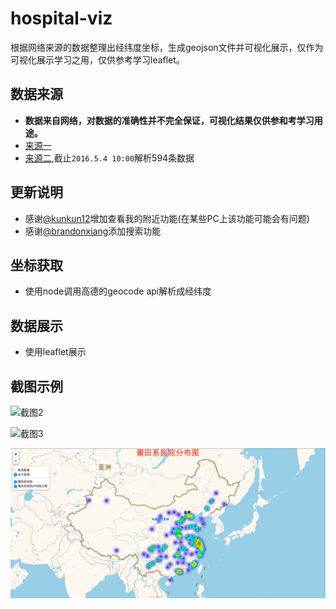 # hospital-viz
根据网络来源的数据整理出经纬度坐标，生成geojson文件并可视化展示，仅作为可视化展示学习之用，仅供参考学习leaflet。
## 数据来源
- **数据来自网络，对数据的准确性并不完全保证，可视化结果仅供参和考学习用途。**
- [来源一](http://news.ifeng.com/mainland/special/ptxyy/)
- [来源二](https://github.com/langhua9527/Hospital),截止`2016.5.4 10:00`解析594条数据

## 更新说明

- 感谢[@kunkun12](https://github.com/kunkun12)增加查看我的附近功能(在某些PC上该功能可能会有问题)
- 感谢[@brandonxiang](https://github.com/brandonxiang)添加搜索功能

## 坐标获取

- 使用node调用高德的geocode api解析成经纬度

## 数据展示

- 使用leaflet展示

## 截图示例

![截图2](https://raw.githubusercontent.com/wandergis/hospital-viz/gh-pages/screenshot2.png)

![截图3](https://raw.githubusercontent.com/wandergis/hospital-viz/gh-pages/screenshot3.png)

![截图1](https://raw.githubusercontent.com/wandergis/hospital-viz/gh-pages/screenshot.png)


